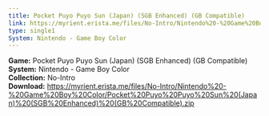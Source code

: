 ```yaml
---
title: Pocket Puyo Puyo Sun (Japan) (SGB Enhanced) (GB Compatible)
link: https://myrient.erista.me/files/No-Intro/Nintendo%20-%20Game%20Boy%20Color/Pocket%20Puyo%20Puyo%20Sun%20(Japan)%20(SGB%20Enhanced)%20(GB%20Compatible).zip
type: single1
System: Nintendo - Game Boy Color
---
```

<b>Game:</b> Pocket Puyo Puyo Sun (Japan) (SGB Enhanced) (GB Compatible)<br>
<b>System:</b> Nintendo - Game Boy Color<br>
<b>Collection:</b> No-Intro<br>
<b>Download:</b> https://myrient.erista.me/files/No-Intro/Nintendo%20-%20Game%20Boy%20Color/Pocket%20Puyo%20Puyo%20Sun%20(Japan)%20(SGB%20Enhanced)%20(GB%20Compatible).zip